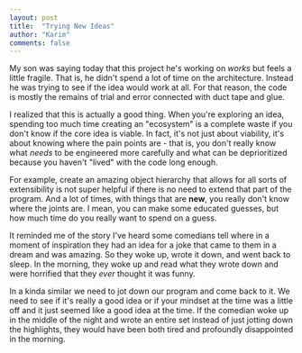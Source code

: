 ```yaml
---
layout: post
title:  "Trying New Ideas"
author: "Karim"
comments: false
---
```


My son was saying today that this project he's working on *works* but feels a little fragile.  That is, he didn't spend a lot of time on the architecture.  Instead he was trying to see if the idea would work at all.  For that reason, the code is mostly the remains of trial and error connected with duct tape and glue.  

I realized that this is actually a good thing.  When you're exploring an idea, spending too much time creating an "ecosystem" is a complete waste if you don't know if the core idea is viable.  In fact, it's not just about viability, it's about knowing where the pain points are - that is, you don't really know what *needs* to be engineered more carefully and what can be deprioritized because you haven't "lived" with the code long enough.

For example, create an amazing object hierarchy that allows for all sorts of extensibility is not super helpful if there is no need to extend that part of the program.  And a lot of times, with things that are **new**, you really don't know where the joints are.  I mean, you can make some educated guesses, but how much time do you really want to spend on a guess.

It reminded me of the story I've heard some comedians tell where in a moment of inspiration they had an idea for a joke that came to them in a dream and was amazing.  So they woke up, wrote it down, and went back to sleep.  In the morning, they woke up and read what they wrote down and were horrified that they *ever* thought it was funny.  

In a kinda similar we need to jot down our program and come back to it.  We need to see if it's really a good idea or if your mindset at the time was a little off and it just seemed like a good idea at the time.   If the comedian woke up in the middle of the night and wrote an entire set instead of just jotting down the highlights, they would have been both tired and profoundly disappointed in the morning.

